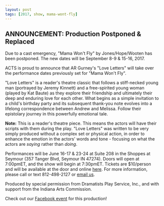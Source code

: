 ```yaml
---
layout: post
tags: [2017, show, mama-wont-fly]
---
```


## ANNOUNCEMENT: Production Postponed & Replaced

Due to a cast emergency, "Mama Won't Fly" by Jones/Hope/Wooten has been postponed. The new dates will be September 8-9 & 15-16, 2017.

ACTS is proud to announce that AR Gurney's "Love Letters" will take over the performance dates previously set for "Mama Won't Fly".

"Love Letters" is a reader's theatre classic that follows a stiff-necked young man (portrayed by Jeremy Kinnett) and a free-spirited young woman (played by Kat Baute) as they explore their friendship and ultimately their deep and enduring love for each other. What begins as a simple invitation to a child's birthday party and its subsequent thank-you note evolves into a lifelong correspondence between Andrew and Melissa. Follow their epistolary journey in this powerfully emotional tale.

**Note:** This is a reader's theatre piece. This means the actors will have their scripts with them during the play. "Love Letters" was written to be very simply produced without a complex set or physical action, in order to enhance the emotion in the actors' words and tone - focusing on what the actors are *saying* rather than *doing*.

Performances will be June 16-17 & 23-24 at Suite 208 in the Shoppes at Seymour (357 Tanger Blvd, Seymour IN 47274). Doors will open at 7:00pmET, and the show will begin at 7:30pmET. Tickets are $10/person and will be available at the door and online [here](https://seymouracts.ticketleap.com/ll/). For more information, please call or text 812-498-2127 or [email us](mailto:katbaute.acts@gmail.com).

Produced by special permission from Dramatists Play Service, Inc., and with support from the Indiana Arts Commission.

Check out our [Facebook event](https://www.facebook.com/events/1356703611076497/) for this production! 